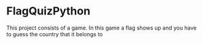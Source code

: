 # FlagQuizPython
This project consists of a game.
In this game a flag shows up and you have to guess the country that it belongs to
